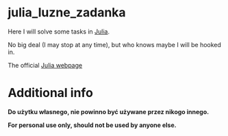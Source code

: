 # julia_luzne_zadanka

Here I will solve some tasks in [Julia](https://en.wikipedia.org/wiki/Julia_(programming_language)).

No big deal (I may stop at any time), but who knows maybe I will be hooked in.

The official [Julia webpage](https://julialang.org/)

# Additional info

**Do użytku własnego, nie powinno być używane przez nikogo innego.**

**For personal use only, should not be used by anyone else.**
